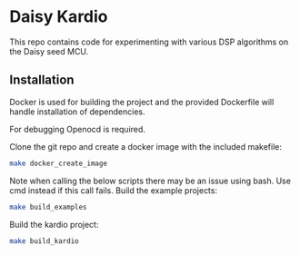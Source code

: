 # Daisy Kardio

This repo contains code for experimenting with various DSP algorithms on the Daisy seed MCU.

## Installation

Docker is used for building the project and the provided Dockerfile will handle installation of dependencies.

For debugging Openocd is required.

Clone the git repo and create a docker image with the included makefile:

```sh
make docker_create_image
```

Note when calling the below scripts there may be an issue using bash. Use cmd instead if this call fails.
Build the example projects:
```sh
make build_examples
```

Build the kardio project:
```sh
make build_kardio
```